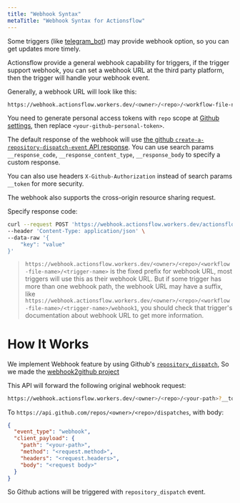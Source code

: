 ```yaml
---
title: "Webhook Syntax"
metaTitle: "Webhook Syntax for Actionsflow"
---
```


Some triggers (like [telegram_bot](https://github.com/actionsflow/actionsflow/tree/master/packages/actionsflow-trigger-telegram_bot)) may provide webhook option, so you can get updates more timely.

Actionsflow provide a general webhook capability for triggers, if the trigger support webhook, you can set a webhook URL at the third party platform, then the trigger will handle your webhook event.

Generally, a webhook URL will look like this:

```bash
https://webhook.actionsflow.workers.dev/<owner>/<repo>/<workflow-file-name>/<trigger-name>?__token=<your-github-personal-token>
```

You need to generate personal access tokens with `repo` scope at [Github settings](https://github.com/settings/tokens), then replace `<your-github-personal-token>`.

The default response of the webhook will use [the github `create-a-repository-dispatch-event` API response](https://docs.github.com/en/rest/reference/repos#create-a-repository-dispatch-event). You can use search params `__response_code`, `__response_content_type`, `__response_body` to specify a custom response.

You can also use headers `X-Github-Authorization` instead of search params `__token` for more security.

The webhook also supports the cross-origin resource sharing request.

Specify response code:

```bash
curl --request POST 'https://webhook.actionsflow.workers.dev/actionsflow/webhook2github/webhook/webhook?__token=<your-github-personal-token>&__response_code=200' \
--header 'Content-Type: application/json' \
--data-raw '{
    "key": "value"
}'
```

> `https://webhook.actionsflow.workers.dev/<owner>/<repo>/<workflow-file-name>/<trigger-name>` is the fixed prefix for webhook URL, most triggers will use this as their webhook URL. But if some trigger has more than one webhook path, the webhook URL may have a suffix, like `https://webhook.actionsflow.workers.dev/<owner>/<repo>/<workflow-file-name>/<trigger-name>/webhook1`, you should check that trigger's documentation about webhook URL to get more information.

# How It Works

We implement Webhook feature by using Github's [`repository_dispatch`](https://docs.github.com/en/actions/reference/events-that-trigger-workflows#repository_dispatch), So we made the [webhook2github project](https://github.com/actionsflow/webhook2github)

This API will forward the following original webhook request:

```bash
https://webhook.actionsflow.workers.dev/<owner>/<repo>/<your-path>?__token=<your-github-personal-token>
```

To `https://api.github.com/repos/<owner>/<repo>/dispatches`, with body:

```json
{
  "event_type": "webhook",
  "client_payload": {
    "path": "<your-path>",
    "method": "<request.method>",
    "headers": "<request.headers>",
    "body": "<request body>"
  }
}
```

So Github actions will be triggered with `repository_dispatch` event.
